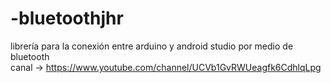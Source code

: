 # -bluetoothjhr
librería para la conexión entre arduino y android studio por medio de bluetooth  
canal ->
https://www.youtube.com/channel/UCVb1GvRWUeagfk6CdhlqLpg
